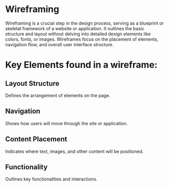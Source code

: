 # Wireframing
Wireframing is a crucial step in the design process, serving as a blueprint or skeletal framework of a website or application. It outlines the basic structure and layout without delving into detailed design elements like colors, fonts, or images. Wireframes focus on the placement of elements, navigation flow, and overall user interface structure.

# Key Elements found in a wireframe:
## Layout Structure
Defines the arrangement of elements on the page.
## Navigation
Shows how users will move through the site or application.
## Content Placement
Indicates where text, images, and other content will be positioned.
## Functionality
Outlines key functionalities and interactions.
